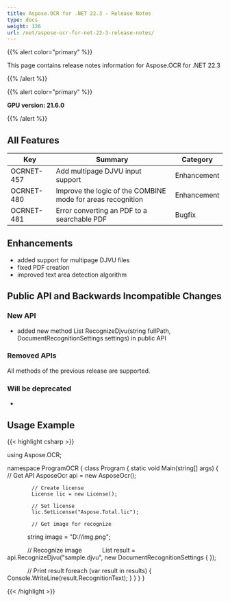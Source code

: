 ```yaml
---
title: Aspose.OCR for .NET 22.3 - Release Notes
type: docs
weight: 126
url: /net/aspose-ocr-for-net-22-3-release-notes/
---
```


{{% alert color="primary" %}}

This page contains release notes information for Aspose.OCR for .NET 22.3

{{% /alert %}}

{{% alert color="primary" %}}

**GPU version: 21.6.0**

{{% /alert %}}

## All Features

|Key|Summary|Category|
|---|---|---|
|OCRNET-457|Add multipage DJVU input support |Enhancement|
|OCRNET-480|Improve the logic of the COMBINE mode for areas recognition |Enhancement|
|OCRNET-481|Error converting an PDF to a searchable PDF |Bugfix|


## Enhancements

- added support for multipage DJVU files
- fixed PDF creation
- improved text area detection algorithm


## Public API and Backwards Incompatible Changes

### New API

- added new method List<RecognitionResult> RecognizeDjvu(string fullPath, DocumentRecognitionSettings settings) in public API

### Removed APIs

All methods of the previous release are supported.

### Will be deprecated

-

## Usage Example

{{< highlight csharp >}}


using Aspose.OCR;

namespace ProgramOCR
{
    class Program
    {
        static void Main(string[] args)
        {
            // Get API
            AsposeOcr api = new AsposeOcr();

            // Create license
            License lic = new License();

            // Set license 
            lic.SetLicense("Aspose.Total.lic");

            // Get image for recognize
            string image = "D://img.png";

            // Recognize image           
            List<RecognitionResult> result =  api.RecognizeDjvu("sample.djvu", new DocumentRecognitionSettings { });           

            // Print result
            foreach (var result in results)
            {
                Console.WriteLine(result.RecognitionText);
            }
        }
    }
}

{{< /highlight >}}
